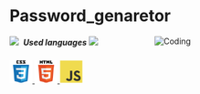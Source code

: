 # Password_genaretor
<img src="https://media.giphy.com/media/ObNTw8Uzwy6KQ/giphy.gif" width="30px">&nbsp; ***Used languages*** <img src="https://media.giphy.com/media/ObNTw8Uzwy6KQ/giphy.gif" width="30px">&nbsp;
<img align="right" alt="Coding" width="250" src="https://media1.giphy.com/media/PbMdZc61lcD47mZRJo/200w.webp?cid=ecf05e474s57hkgggym0tzcuv9oc5yc1z2jk1uvvpe4xiohi&rid=200w.webp&ct=g">
<h3 align="left"><a href="https://www.w3schools.com/css/" target="_blank"> <img src="https://raw.githubusercontent.com/devicons/devicon/master/icons/css3/css3-original-wordmark.svg" alt="css3" width="40" height="40"/> </a> 
<a href="https://www.w3.org/html/" target="_blank"> <img src="https://raw.githubusercontent.com/devicons/devicon/master/icons/html5/html5-original-wordmark.svg" alt="html5" width="40" height="40"/> </a> 
<a href="https://developer.mozilla.org/en-US/docs/Web/JavaScript" target="_blank"> <img src="https://raw.githubusercontent.com/devicons/devicon/master/icons/javascript/javascript-original.svg" alt="javascript" width="40" height="40"/> </a>
